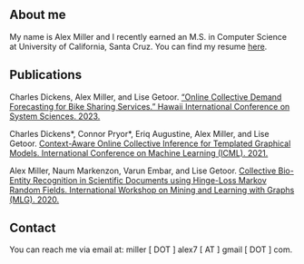 ## About me
My name is Alex Miller and I recently earned an M.S. in Computer Science at University of California, Santa Cruz. You can find my resume [here](https://almumill.github.io/Resume_Alex_Miller.pdf).

## Publications
Charles Dickens, Alex Miller, and Lise Getoor. [“Online Collective Demand Forecasting for Bike Sharing Services.” Hawaii International Conference on System Sciences. 2023.](https://linqs.org/assets/resources/dickens-hicss23.pdf)

Charles Dickens\*, Connor Pryor\*, Eriq Augustine, Alex Miller, and Lise Getoor. [Context-Aware Online Collective Inference for Templated Graphical Models. International Conference on Machine Learning (ICML). 2021.](https://linqs.org/assets/resources/dickens-icml21.pdf)

Alex Miller, Naum Markenzon, Varun Embar, and Lise Getoor. [Collective Bio-Entity Recognition in Scientific Documents using Hinge-Loss Markov Random Fields. International Workshop on Mining and Learning with Graphs (MLG). 2020.](https://linqs.org/assets/resources/miller-mlg20.pdf)

## Contact
You can reach me via email at: miller [ DOT ] alex7 [ AT ] gmail [ DOT ] com.